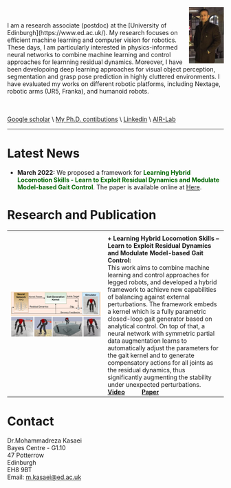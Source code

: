 <img src="./imgs/mypic.jpg" align="right" width="16%"/>
<br />
<br />
 I am a research associate (postdoc) at the [University of Edinburgh](https://www.ed.ac.uk/). My research focuses on efficient machine learning and computer vision for robotics. These days, I am particularly interested in physics-informed neural networks to combine machine learning and control approaches for learnning residual dynamics. Moreover, I have been developoing deep learning approaches for visual object perception, segmentation and grasp pose prediction in highly cluttered environments. I have evaluated my works on different robotic platforms, including Nextage, robotic arms (UR5, Franka), and humanoid robots. 
<br />
<br />
<br />

 [Google scholar](https://scholar.google.com/citations?user=2aY06V4AAAAJ&hl=en) \ [My Ph.D. contibutions](http://wiki.ieeta.pt/wiki/index.php/Mohammadreza_Kasaei) \ [Linkedin](https://www.linkedin.com/in/mohammadreza-kasaei-0a891ab6/) \ [AIR-Lab](https://advanced-intelligent-robotics-lab.gitlab.io/)

----------

# Latest News
 - **March 2022:** We proposed a framework for <span style="color:#006600"> <b>Learning Hybrid Locomotion Skills - Learn to Exploit Residual Dynamics and Modulate Model-based Gait Control</b></span>. The paper is available online at [Here](https://arxiv.org/pdf/2011.13798).

# Research and Publication
<table>
<!-- <style>
th, td {
  border-style:None;}
</style> -->

  <tr>
    <th style="width:45%"></th>
    <th></th>
  </tr>

  <tr>
    <td><img src="./imgs/kernel.png"/></td>
    <td> <b> + Learning Hybrid Locomotion Skills – Learn to Exploit Residual
Dynamics and Modulate Model-based Gait Control:</b> <br>
    This work aims to combine machine learning and
control approaches for legged robots, and developed a hybrid
framework to achieve new capabilities of balancing against
external perturbations. The framework embeds a kernel which is
a fully parametric closed-loop gait generator based on analytical
control. On top of that, a neural network with symmetric partial
data augmentation learns to automatically adjust the parameters
for the gait kernel and to generate compensatory actions for all
joints as the residual dynamics, thus significantly augmenting
the stability under unexpected perturbations. 
<br> <a href="https://youtu.be/sdcREkRHk-Q"> <b>Video</b></a> &emsp; &emsp; <a href="https://arxiv.org/pdf/2011.13798.pdf"> <b>Paper</b></a> 
 </td>
  </tr>
</table>

# Contact
Dr.Mohammadreza Kasaei\
Bayes Centre - G1.10\
47 Potterrow\
Edinburgh\
EH8 9BT\
Email: m.kasaei@ed.ac.uk